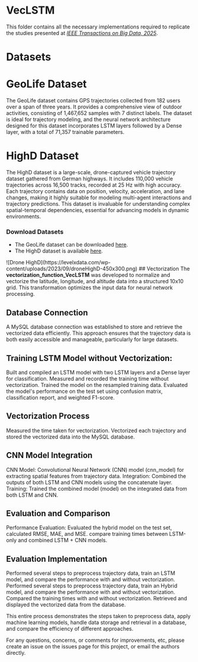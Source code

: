 # VecLSTM
<p>This folder contains all the necessary implementations required to replicate the studies presented at <a href="https://www.computer.org/digital-library/journals/bd/cfp-ieee-transactions-on-big-data" target="_blank"><em>IEEE Transactions on Big Data, 2025</em></a>. 

# Datasets

# GeoLife Dataset
The GeoLife dataset contains GPS trajectories collected from 182 users over a span of three years. It provides a comprehensive view of outdoor activities, consisting of 1,467,652 samples with 7 distinct labels. The dataset is ideal for trajectory modeling, and the neural network architecture designed for this dataset incorporates LSTM layers followed by a Dense layer, with a total of 71,357 trainable parameters.

# HighD Dataset
The HighD dataset is a large-scale, drone-captured vehicle trajectory dataset gathered from German highways. It includes 110,000 vehicle trajectories across 16,500 tracks, recorded at 25 Hz with high accuracy. Each trajectory contains data on position, velocity, acceleration, and lane changes, making it highly suitable for modeling multi-agent interactions and trajectory predictions. This dataset is invaluable for understanding complex spatial-temporal dependencies, essential for advancing models in dynamic environments.

<h3>Download Datasets</h3>
    <ul>
        <li>The GeoLife dataset can be downloaded <a href="https://www.microsoft.com/en-us/download/details.aspx?id=52367" target="_blank">here</a>.</li>
        <li>The HighD dataset is available <a href="https://levelxdata.com/highd-dataset/" target="_blank">here</a>.</li>
    </ul>
   ![Drone HighD](https://levelxdata.com/wp-content/uploads/2023/09/droneHighD-450x300.png) 
## Vectorization
The <strong>vectorization_function_VecLSTM</strong> was developed to normalize and vectorize the latitude, longitude, and altitude data into a structured 10x10 grid. This transformation optimizes the input data for neural network processing.
    
 ## Database Connection
A MySQL database connection was established to store and retrieve the vectorized data efficiently. This approach ensures that the trajectory data is both easily accessible and manageable, particularly for large datasets.

## Training LSTM Model without Vectorization:

Built and compiled an LSTM model with two LSTM layers and a Dense layer for classification.
Measured and recorded the training time without vectorization.
Trained the model on the resampled training data.
Evaluated the model's performance on the test set using confusion matrix, classification report, and weighted F1-score.

## Vectorization Process
Measured the time taken for vectorization.
Vectorized each trajectory and stored the vectorized data into the MySQL database.

## CNN Model Integration
CNN Model: Convolutional Neural Network (CNN) model (cnn_model) for extracting spatial features from trajectory data.
Integration: Combined the outputs of both LSTM and CNN models using the concatenate layer.
Training: Trained the combined model (model) on the integrated data from both LSTM and CNN.

## Evaluation and Comparison
Performance Evaluation: Evaluated the hybrid model on the test set, calculated RMSE, MAE, and MSE.
compare training times between LSTM-only and combined LSTM + CNN models.

## Evaluation Implementation

 Performed several steps to preprocess trajectory data, train an LSTM model, and compare the performance with and without vectorization.
 Performed several steps to preprocess trajectory data, train an Hybrid model, and compare the performance with and without vectorization.
 Compared the training times with and without vectorization.
 Retrieved and displayed the vectorized data from the database.

 This entire process demonstrates the steps taken to preprocess data, apply machine learning models, handle data storage and retrieval in a database, and compare the efficiency of different approaches.

For any questions, concerns, or comments for improvements, etc, please create an issue on the issues page for this project, or email the authors directly.

    

